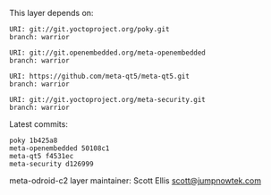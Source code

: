 This layer depends on:

    URI: git://git.yoctoproject.org/poky.git
    branch: warrior

    URI: git://git.openembedded.org/meta-openembedded
    branch: warrior

    URI: https://github.com/meta-qt5/meta-qt5.git
    branch: warrior

    URI: git://git.yoctoproject.org/meta-security.git
    branch: warrior 

Latest commits:

    poky 1b425a8 
    meta-openembedded 50108c1 
    meta-qt5 f4531ec 
    meta-security d126999

meta-odroid-c2 layer maintainer: Scott Ellis <scott@jumpnowtek.com>
